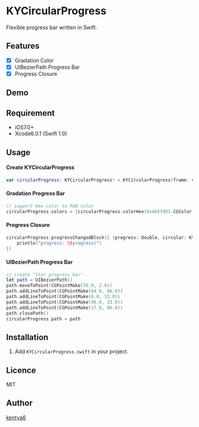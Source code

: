 KYCircularProgress
==================

Flexible progress bar written in Swift.

## Features
- [x] Gradation Color
- [x] UIBezierPath Progress Bar
- [x] Progress Closure

## Demo

## Requirement
* iOS7.0+
* Xcode6.0.1 (Swift 1.0)

## Usage
#### Create KYCircularProgress
```swift
var circularProgress: KYCircularProgress! = KYCircularProgress(frame: self.bounds)
```

#### Gradation Progress Bar
```swift
// support Hex color to RGB color
circularProgress.colors = [circularProgress.colorHex(0xA6E39D).CGColor!, circularProgress.colorHex(0xAEC1E3).CGColor!, circularProgress.colorHex(0xE1A5CB).CGColor!, circularProgress.colorHex(0xF3C0AB).CGColor!]
```

#### Progress Closure
```swift
circularProgress.progressChangedBlock({ (progress: Double, circular: KYCircularProgress) in
	println("progress: \(progress)")
})
```

#### UIBezierPath Progress Bar
```swift
// create "Star progress bar"
let path = UIBezierPath()
path.moveToPoint(CGPointMake(50.0, 2.0))
path.addLineToPoint(CGPointMake(84.0, 86.0))
path.addLineToPoint(CGPointMake(6.0, 33.0))
path.addLineToPoint(CGPointMake(96.0, 33.0))
path.addLineToPoint(CGPointMake(17.0, 86.0))
path.closePath()
circularProgress.path = path
```
## Installation
1. Add `KYCircularProgress.swift` in your project.

## Licence

MIT

## Author

[kentya6](https://github.com/kentya6)